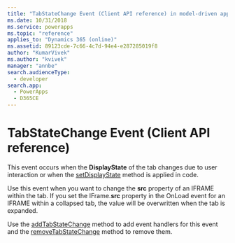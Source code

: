 ```yaml
---
title: "TabStateChange Event (Client API reference) in model-driven apps| MicrosoftDocs"
ms.date: 10/31/2018
ms.service: powerapps
ms.topic: "reference"
applies_to: "Dynamics 365 (online)"
ms.assetid: 89123cde-7c66-4c7d-94e4-e287285019f8
author: "KumarVivek"
ms.author: "kvivek"
manager: "annbe"
search.audienceType: 
  - developer
search.app: 
  - PowerApps
  - D365CE
---
```

# TabStateChange Event (Client API reference)



This event occurs when the **DisplayState** of the tab changes due to user interaction or when the [setDisplayState](../formContext-ui-tabs/setDisplayState.md) method is applied in code. 

Use this event when you want to change the **src** property of an IFRAME within the tab. If you set the IFrame.**src** property in the OnLoad event for an IFRAME within a collapsed tab, the value will be overwritten when the tab is expanded.

Use the [addTabStateChange](../formContext-ui-tabs/addTabStateChange.md) method to add event handlers for this event and the [removeTabStateChange](../formContext-ui-tabs/removeTabStateChange.md) method to remove them.



